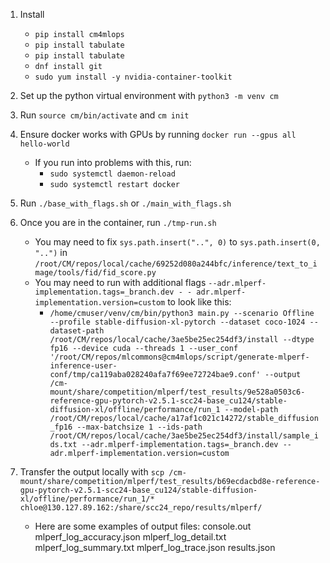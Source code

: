 1. Install
    - `pip install cm4mlops`
    - `pip install tabulate`
    - `pip install tabulate`
    - `dnf install git`
    - `sudo yum install -y nvidia-container-toolkit`

2. Set up the python virtual environment with `python3 -m venv cm`
3. Run `source cm/bin/activate` and `cm init`
4. Ensure docker works with GPUs by running `docker run --gpus all hello-world`
    - If you run into problems with this, run:
       - `sudo systemctl daemon-reload`
       - `sudo systemctl restart docker`
5. Run `./base_with_flags.sh` or `./main_with_flags.sh`
6. Once you are in the container, run `./tmp-run.sh`
   - You may need to fix `sys.path.insert("..", 0)` to `sys.path.insert(0, "..")` in `/root/CM/repos/local/cache/69252d080a244bfc/inference/text_to_image/tools/fid/fid_score.py`
   - You may need to run with additional flags `--adr.mlperf-implementation.tags=_branch.dev - - adr.mlperf-implementation.version=custom` to look like this:
       - `/home/cmuser/venv/cm/bin/python3 main.py --scenario Offline --profile stable-diffusion-xl-pytorch --dataset coco-1024 --dataset-path /root/CM/repos/local/cache/3ae5be25ec254df3/install --dtype fp16 --device cuda --threads 1 --user_conf '/root/CM/repos/mlcommons@cm4mlops/script/generate-mlperf-inference-user-conf/tmp/ca119aba028240afa7f69ee72724bae9.conf' --output /cm-mount/share/competition/mlperf/test_results/9e528a0503c6-reference-gpu-pytorch-v2.5.1-scc24-base_cu124/stable-diffusion-xl/offline/performance/run_1 --model-path /root/CM/repos/local/cache/a17af1c021c14272/stable_diffusion_fp16 --max-batchsize 1 --ids-path /root/CM/repos/local/cache/3ae5be25ec254df3/install/sample_ids.txt --adr.mlperf-implementation.tags=_branch.dev --adr.mlperf-implementation.version=custom`

8. Transfer the output locally with `scp /cm-mount/share/competition/mlperf/test_results/b69ecdacbd8e-reference-gpu-pytorch-v2.5.1-scc24-base_cu124/stable-diffusion-xl/offline/performance/run_1/* chloe@130.127.89.162:/share/scc24_repo/results/mlperf/`
    - Here are some examples of output files: console.out  mlperf_log_accuracy.json  mlperf_log_detail.txt  mlperf_log_summary.txt  mlperf_log_trace.json  results.json
